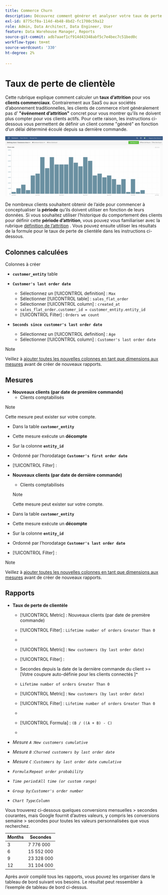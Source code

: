 ```yaml
---
title: Commerce Churn
description: Découvrez comment générer et analyser votre taux de perte de clientèle Commerce.
exl-id: 8775cf0a-114d-4b48-8bd2-fc1700c59a12
role: Admin, Data Architect, Data Engineer, User
feature: Data Warehouse Manager, Reports
source-git-commit: adb7aaef1cf914d43348abf5c7e4bec7c51bed0c
workflow-type: tm+mt
source-wordcount: '330'
ht-degree: 2%

---
```


# Taux de perte de clientèle

Cette rubrique explique comment calculer un **taux d’attrition** pour vos **clients commerciaux**. Contrairement aux SaaS ou aux sociétés d’abonnement traditionnelles, les clients de commerce n’ont généralement pas d’ **&quot;événement d’attrition&quot;** concret pour vous montrer qu’ils ne doivent plus compter pour vos clients actifs. Pour cette raison, les instructions ci-dessous vous permettent de définir un client comme &quot;généré&quot; en fonction d’un délai déterminé écoulé depuis sa dernière commande.

![](../../assets/Churn_rate_image.png)

De nombreux clients souhaitent obtenir de l’aide pour commencer à conceptualiser la **période** qu’ils doivent utiliser en fonction de leurs données. Si vous souhaitez utiliser l’historique du comportement des clients pour définir cette **période d’attrition**, vous pouvez vous familiariser avec la rubrique [définition de l’attrition](../analysis/define-cust-churn.md) . Vous pouvez ensuite utiliser les résultats de la formule pour le taux de perte de clientèle dans les instructions ci-dessous.

## Colonnes calculées

Colonnes à créer

* **`customer_entity`** table
* **`Customer's last order date`**
   * Sélectionnez un [!UICONTROL definition] : `Max`
   * Sélectionner [!UICONTROL table] : `sales_flat_order`
   * Sélectionner [!UICONTROL column] : `created_at`
   * `sales_flat_order.customer_id = customer_entity.entity_id`
   * [!UICONTROL Filter] : `Orders we count`

* **`Seconds since customer's last order date`**
   * Sélectionnez un [!UICONTROL definition] : `Age`
   * Sélectionner [!UICONTROL column] : `Customer's last order date`

>[!NOTE]
>
>Veillez à [ajouter toutes les nouvelles colonnes en tant que dimensions aux mesures](../data-warehouse-mgr/manage-data-dimensions-metrics.md) avant de créer de nouveaux rapports.

## Mesures

* **Nouveaux clients (par date de première commande)**
   * Clients comptabilisés

>[!NOTE]
>
>Cette mesure peut exister sur votre compte.

* Dans la table **`customer_entity`**
* Cette mesure exécute un **décompte**
* Sur la colonne **`entity_id`**
* Ordonné par l’horodatage **`Customer's first order date`**
* [!UICONTROL Filter] :

* **Nouveaux clients (par date de dernière commande)**
   * Clients comptabilisés

  >[!NOTE]
  >
  >Cette mesure peut exister sur votre compte.

* Dans la table **`customer_entity`**
* Cette mesure exécute un **décompte**
* Sur la colonne **`entity_id`**
* Ordonné par l’horodatage **`Customer's last order date`**
* [!UICONTROL Filter] :

>[!NOTE]
>
>Veillez à [ajouter toutes les nouvelles colonnes en tant que dimensions aux mesures](../data-warehouse-mgr/manage-data-dimensions-metrics.md) avant de créer de nouveaux rapports.

## Rapports

* **Taux de perte de clientèle**
   * [!UICONTROL Metric] : Nouveaux clients (par date de première commande)
   * [!UICONTROL Filter] : `Lifetime number of orders Greater Than 0`
   * 
     [!UICONTROL Perspective]: `Cumulative`
   * [!UICONTROL Metric] : `New customers (by last order date)`
   * [!UICONTROL Filter] :
   * Secondes depuis la date de la dernière commande du client >= [Votre coupure auto-définie pour les clients connectés ]**`^`**
   * `Lifetime number of orders Greater Than 0`

   * [!UICONTROL Metric] : `New customers (by last order date)`
   * [!UICONTROL Filter] : `Lifetime number of orders Greater Than 0`
   * 
     [!UICONTROL Perspective]: Cumulative
   * [!UICONTROL Formula] : `(B / ((A + B) - C)`
   * 
     [!UICONTROL Format]: Percentage

* *Mesure `A` :`New customers cumulative`*
* *Mesure `B` :`Churned customers by last order date`*
* *Mesure `C` :`Customers by last order date cumulative`*
* *`Formula`:`Repeat order probability`*
* *`Time period`:`All time (or custom range)`*
* *`Group by`:`Customer's order number`*
* *`Chart Type`:`Column`*

Vous trouverez ci-dessous quelques conversions mensuelles > secondes courantes, mais Google fournit d’autres valeurs, y compris les conversions semaine > secondes pour toutes les valeurs personnalisées que vous recherchez.

| **Months** | **Secondes** |
|---|---|
| 3 | 7 776 000 |
| 6 | 15 552 000 |
| 9 | 23 328 000 |
| 12 | 31 104 000 |

Après avoir compilé tous les rapports, vous pouvez les organiser dans le tableau de bord suivant vos besoins. Le résultat peut ressembler à l’exemple de tableau de bord ci-dessus.
